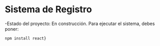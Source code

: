 <h1>Sistema de Registro</h1>

-Estado del proyecto: En construcción.
Para ejecutar el sistema, debes poner: 

```npm install react}```
